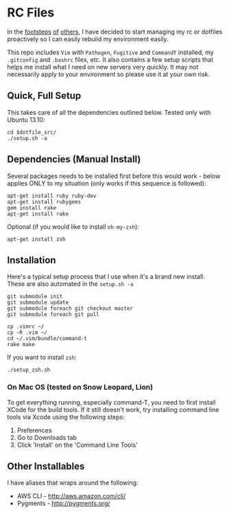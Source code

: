 # RC Files

In the [footsteps](/holman/dotfiles) [of](/garybernhardt/dotfiles)
[others](/ryanb/dotfiles), I have decided to start managing my rc or dotfiles
proactively so I can easily rebuild my environment easily.

This repo includes `Vim` with `Pathogen`, `Fugitive` and `CommandT` installed, 
my `.gitconfig` and `.bashrc` files, etc. It also contains a few setup 
scripts that helps me install what I need on new servers very quickly. It may 
not necessarily apply to your environment so please use it at your own risk.

## Quick, Full Setup
This takes care of all the dependencies outlined below. Tested only with Ubuntu 13.10:

    cd $dotfile_src/
    ./setup.sh -a


## Dependencies (Manual Install)
Several packages needs to be installed first before this would work - below 
applies ONLY to my situation (only works if this sequence is followed):

    apt-get install ruby ruby-dev
    apt-get install rubygems
    gem install rake
    apt-get install rake

Optional (if you would like to install `oh-my-zsh`):

    apt-get install zsh

## Installation
Here's a typical setup process that I use when it's a brand new install. These
are also automated in the `setup.sh -a`

    git submodule init
    git submodule update
    git submodule foreach git checkout master
    git submodule foreach git pull
    
    cp .vimrc ~/
    cp -R .vim ~/
    cd ~/.vim/bundle/command-t
    rake make

If you want to install `zsh`:

    ./setup_zsh.sh

### On Mac OS (tested on Snow Leopard, Lion)
To get everything running, especially command-T, you need to first install XCode for
the build tools. If it still doesn't work, try installing command line tools via
Xcode using the following steps:

  1. Preferences
  2. Go to Downloads tab
  3. Click 'Install' on the 'Command Line Tools'


## Other Installables

I have aliases that wraps around the following:

  * AWS CLI - http://aws.amazon.com/cli/
  * Pygments - http://pygments.org/
